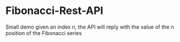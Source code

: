 # Fibonacci-Rest-API
Small demo given an index n, the API will reply with the value of the n position of the Fibonacci series
